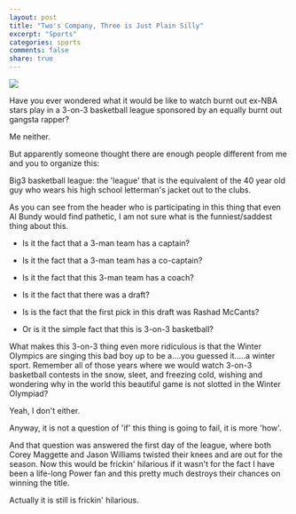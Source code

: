 ```yaml
---
layout: post
title: "Two's Company, Three is Just Plain Silly"
excerpt: "Sports"
categories: sports
comments: false
share: true
---
```


![](http://shawsports.net/wp-content/uploads/2017/05/BIG3-Draft-Results-1024x1024.png)



Have you ever wondered what it would be like to watch burnt out ex-NBA stars play in a 3-on-3 basketball league sponsored by an equally burnt out gangsta rapper?

Me neither.


But apparently someone thought there are enough people different from me and you to organize this:


Big3 basketball league: the 'league' that is the equivalent of the 40 year old guy who wears his high school letterman's jacket out to the clubs. 


As you can see from the header who is participating in this thing that even Al Bundy would find pathetic, I am not sure what is the funniest/saddest thing about this.


- Is it the fact that a 3-man team has a captain?

- Is it the fact that a 3-man team has a co-captain?

- Is it the fact that this 3-man team has a coach?

- Is it the fact that there was a draft?

- Is is the fact that the first pick in this draft was Rashad McCants?


- Or is it the simple fact that this is 3-on-3 basketball?

What makes this 3-on-3 thing even more ridiculous is that the Winter Olympics are singing this bad boy up to be a....you guessed it.....a winter sport. Remember all of those years where we would watch 3-on-3 basketball contests in the snow, sleet, and freezing cold, wishing and wondering why in the world this beautiful game is not slotted in the Winter Olympiad? 

Yeah, I don't either.



Anyway, it is not a question of 'if' this thing is going to fail, it is more 'how'.


And that question was answered the first day of the league, where both Corey Maggette and Jason Williams twisted their knees and are out for the season. Now this would be frickin' hilarious if it wasn't for the fact I have been a life-long Power fan and this pretty much destroys their chances on winning the title. 

Actually it is still is frickin' hilarious.









